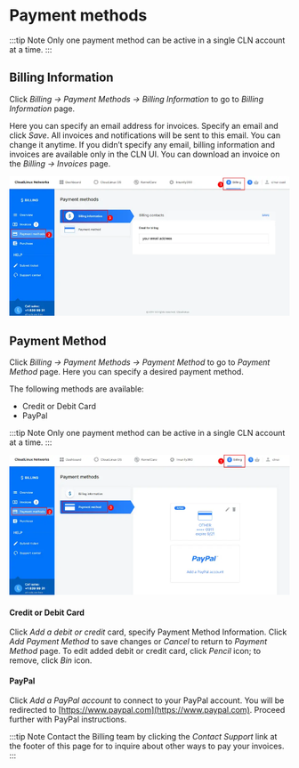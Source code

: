 # Payment methods

:::tip Note
Only one payment method can be active in a single CLN account at a time.
:::

## Billing Information


Click _Billing → Payment Methods → Billing Information_ to go to _Billing Information_ page.

Here you can specify an email address for invoices. Specify an email and click _Save_. All invoices and notifications will be sent to this email. You can change it anytime. If you didn’t specify any email, billing information and invoices are available only in the CLN UI. You can download an invoice on the _Billing → Invoices_ page.

![](/images/cln/payment_methods/billinginformation_zoom70.webp)


## Payment Method


Click _Billing → Payment Methods → Payment Method_ to go to _Payment Method_ page. Here you can specify a desired payment method.

The following methods are available:

* Credit or Debit Card
* PayPal

:::tip Note
Only one payment method can be active in a single CLN account at a time.
:::

![](/images/cln/payment_methods/billingpaymentmethods_zoom70.webp)


#### Credit or Debit Card

Click _Add a debit or credit_ card, specify Payment Method Information. Click _Add Payment Method_ to save changes or _Cancel_ to return to _Payment Method_ page.
To edit added debit or credit card, click _Pencil_ icon; to remove, click _Bin_ icon.

#### PayPal

Click _Add a PayPal account_ to connect to your PayPal account. You will be redirected to [https://www.paypal.com](https://www.paypal.com). Proceed further with PayPal instructions.

:::tip Note
Contact the Billing team by clicking the _Contact Support_ link at the footer of this page for to inquire about other ways to pay your invoices.
:::
